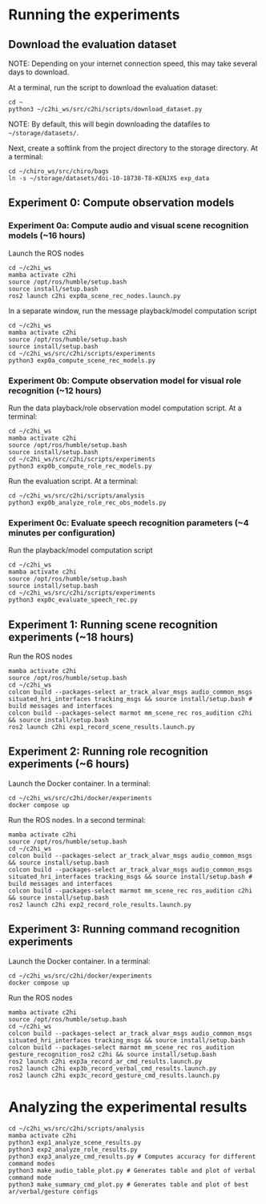 # Running the experiments

## Download the evaluation dataset
NOTE: Depending on your internet connection speed, this may take several days to download.

At a terminal, run the script to download the evaluation dataset:
```
cd ~
python3 ~/c2hi_ws/src/c2hi/scripts/download_dataset.py
```
NOTE: By default, this will begin downloading the datafiles to `~/storage/datasets/`.

Next, create a softlink from the project directory to the storage directory. At a terminal:
```
cd ~/chiro_ws/src/chiro/bags
ln -s ~/storage/datasets/doi-10-18738-T8-KENJXS exp_data
```

## Experiment 0: Compute observation models

### Experiment 0a: Compute audio and visual scene recognition models (~16 hours)
Launch the ROS nodes
```
cd ~/c2hi_ws
mamba activate c2hi
source /opt/ros/humble/setup.bash
source install/setup.bash
ros2 launch c2hi exp0a_scene_rec_nodes.launch.py
```

In a separate window, run the message playback/model computation script
```
cd ~/c2hi_ws
mamba activate c2hi
source /opt/ros/humble/setup.bash
source install/setup.bash
cd ~/c2hi_ws/src/c2hi/scripts/experiments
python3 exp0a_compute_scene_rec_models.py
```

### Experiment 0b: Compute observation model for visual role recognition (~12 hours)
Run the data playback/role observation model computation script. At a terminal:
```
cd ~/c2hi_ws
mamba activate c2hi
source /opt/ros/humble/setup.bash
source install/setup.bash
cd ~/c2hi_ws/src/c2hi/scripts/experiments
python3 exp0b_compute_role_rec_models.py
```

Run the evaluation script. At a terminal:
```
cd ~/c2hi_ws/src/c2hi/scripts/analysis
python3 exp0b_analyze_role_rec_obs_models.py
```

### Experiment 0c: Evaluate speech recognition parameters (~4 minutes per configuration)
Run the playback/model computation script
```
cd ~/c2hi_ws
mamba activate c2hi
source /opt/ros/humble/setup.bash
source install/setup.bash
cd ~/c2hi_ws/src/c2hi/scripts/experiments
python3 exp0c_evaluate_speech_rec.py
```

## Experiment 1: Running scene recognition experiments (~18 hours)
Run the ROS nodes
```
mamba activate c2hi
source /opt/ros/humble/setup.bash
cd ~/c2hi_ws
colcon build --packages-select ar_track_alvar_msgs audio_common_msgs situated_hri_interfaces tracking_msgs && source install/setup.bash # build messages and interfaces
colcon build --packages-select marmot mm_scene_rec ros_audition c2hi && source install/setup.bash
ros2 launch c2hi exp1_record_scene_results.launch.py
```

## Experiment 2: Running role recognition experiments (~6 hours)
Launch the Docker container. In a terminal:
```
cd ~/c2hi_ws/src/c2hi/docker/experiments
docker compose up
```

Run the ROS nodes. In a second terminal:
```
mamba activate c2hi
source /opt/ros/humble/setup.bash
cd ~/c2hi_ws
colcon build --packages-select ar_track_alvar_msgs audio_common_msgs && source install/setup.bash
colcon build --packages-select ar_track_alvar_msgs audio_common_msgs situated_hri_interfaces tracking_msgs && source install/setup.bash # build messages and interfaces 
colcon build --packages-select marmot mm_scene_rec ros_audition c2hi && source install/setup.bash
ros2 launch c2hi exp2_record_role_results.launch.py
```
## Experiment 3: Running command recognition experiments
Launch the Docker container. In a terminal:
```
cd ~/c2hi_ws/src/c2hi/docker/experiments
docker compose up
```

Run the ROS nodes
```
mamba activate c2hi
source /opt/ros/humble/setup.bash
cd ~/c2hi_ws
colcon build --packages-select ar_track_alvar_msgs audio_common_msgs situated_hri_interfaces tracking_msgs && source install/setup.bash
colcon build --packages-select marmot mm_scene_rec ros_audition gesture_recognition_ros2 c2hi && source install/setup.bash
ros2 launch c2hi exp3a_record_ar_cmd_results.launch.py
ros2 launch c2hi exp3b_record_verbal_cmd_results.launch.py
ros2 launch c2hi exp3c_record_gesture_cmd_results.launch.py
```


# Analyzing the experimental results
```
cd ~/c2hi_ws/src/c2hi/scripts/analysis
mamba activate c2hi
python3 exp1_analyze_scene_results.py
python3 exp2_analyze_role_results.py
python3 exp3_analyze_cmd_results.py # Computes accuracy for different command modes
python3 make_audio_table_plot.py # Generates table and plot of verbal command mode
python3 make_summary_cmd_plot.py # Generates table and plot of best ar/verbal/gesture configs

```